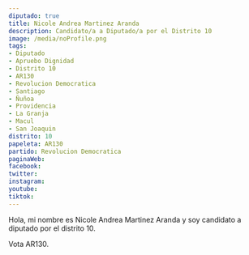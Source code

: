 ```yaml
---
diputado: true
title: Nicole Andrea Martinez Aranda
description: Candidato/a a Diputado/a por el Distrito 10
image: /media/noProfile.png
tags:
- Diputado
- Apruebo Dignidad
- Distrito 10
- AR130
- Revolucion Democratica
- Santiago
- Ñuñoa
- Providencia
- La Granja
- Macul
- San Joaquin
distrito: 10
papeleta: AR130
partido: Revolucion Democratica
paginaWeb:
facebook:
twitter:
instagram:
youtube:
tiktok:
---
```

Hola, mi nombre es Nicole Andrea Martinez Aranda y soy candidato a diputado por el distrito 10.

Vota AR130.
